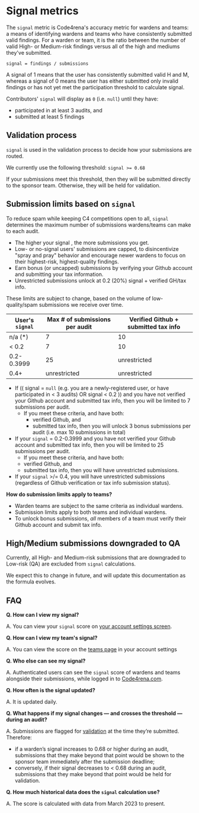 # Signal metrics

The `signal` metric is Code4rena's accuracy metric for wardens and teams: a means of identifying wardens and teams who have consistently submitted valid findings. For a warden or team, it is the ratio between the number of valid High- or Medium-risk findings versus all of the high and mediums they've submitted.

`signal = findings / submissions`

A signal of 1 means that the user has consistently submitted valid H and M, whereas a signal of 0 means the user has either submitted only invalid findings or has not yet met the participation threshold to calculate signal.

Contributors' `signal` will display as `0` (i.e. `null`) until they have:
- participated in at least 3 audits, and
- submitted at least 5 findings

## Validation process

`signal` is used in the validation process to decide how your submissions are routed.

We currently use the following threshold: `signal >= 0.68`

If your submissions meet this threshold, then they will be submitted directly to the sponsor team. Otherwise, they will be held for validation.

## Submission limits based on `signal`

To reduce spam while keeping C4 competitions open to all, `signal` determines the maximum number of submissions wardens/teams can make to each audit.

- The higher your signal , the more submissions you get.
- Low- or no-signal users' submissions are capped, to disincentivize "spray and pray" behavior and encourage newer wardens to focus on their highest-risk, highest-quality findings.
- Earn bonus (or uncapped) submissions by verifying your Github account and submitting your tax information.
- Unrestricted submissions unlock at 0.2 (20%) signal + verified GH/tax info.

These limits are subject to change, based on the volume of low-quality/spam submissions we receive over time.

| User's `signal` | Max # of submissions per audit | Verified Github + submitted tax info | 
| --------------- | ------------------------------ | ------------------------------------ |
| n/a (*)         | 7                              | 10                                   |
| < 0.2           | 7                              | 10                                   |
| 0.2-0.3999      | 25                             | unrestricted                         |
| 0.4+            | unrestricted                   | unrestricted                         |

- If (( signal = `null` (e.g. you are a newly-registered user, or have participated in < 3 audits) OR signal  < 0.2 )) and you have not verified your Github account and submitted tax info, then you will be limited to 7 submissions per audit.
  - If you meet these criteria, and have both:
    - verified Github, and
    - submitted tax info, 
    then you will unlock 3 bonus submissions per audit (i.e. max 10 submissions in total)
- If your `signal` = 0.2-0.3999 and you have not verified your Github account and submitted tax info, then you will be limited to 25 submissions per audit.
    - If you meet these criteria, and have both:
    - verified Github, and
    - submitted tax info, 
    then you will have unrestricted submissions.
- If your `signal`  >/= 0.4, you will have unrestricted submissions (regardless of Github verification or tax info submission status). 

**How do submission limits apply to teams?**
- Warden teams are subject to the same criteria as individual wardens.
- Submission limits apply to both teams and individual wardens.
- To unlock bonus submissions, *all* members of a team must verify their Github account and submit tax info.


## High/Medium submissions downgraded to QA

Currently, all High- and Medium-risk submissions that are downgraded to Low-risk (QA) are excluded from `signal` calculations. 

We expect this to change in future, and will update this documentation as the formula evolves.

## FAQ

**Q. How can I view my signal?** 

A. You can view your `signal` score on [your account settings screen](https://code4rena.com/account).

**Q. How can I view my team's signal?**

A. You can view the score on the [teams page](https://code4rena.com/account/teams) in your account settings

**Q. Who else can see my signal?** 

A. Authenticated users can see the `signal` score of wardens and teams alongside their submissions, while logged in to [Code4rena.com](https://code4rena.com). 

**Q. How often is the signal updated?** 

A. It is updated daily. 

**Q. What happens if my signal changes — and crosses the threshold — during an audit?** 

A. Submissions are flagged for [validation](/roles/validators.md) at the time they’re submitted. Therefore: 

- if a warden’s signal increases to 0.68 or higher during an audit, submissions that they make beyond that point would be shown to the sponsor team immediately after the submission deadline;
- conversely, if their signal decreases to < 0.68 during an audit, submissions that they make beyond that point would be held for validation.

**Q. How much historical data does the `signal` calculation use?**

A. The score is calculated with data from March 2023 to present.
